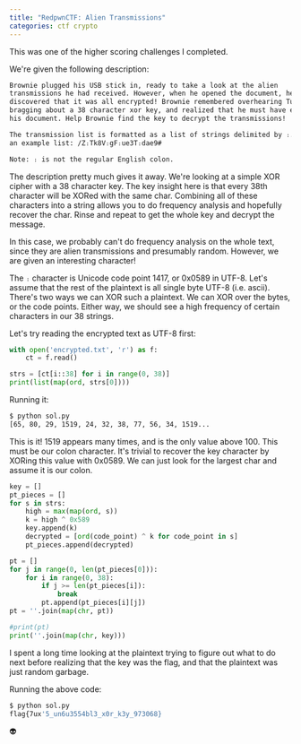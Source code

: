 ```yaml
---
title: "RedpwnCTF: Alien Transmissions"
categories: ctf crypto
---
```


This was one of the higher scoring challenges I completed.

We're given the following description:

```txt
Brownie plugged his USB stick in, ready to take a look at the alien
transmissions he had received. However, when he opened the document, he
discovered that it was all encrypted! Brownie remembered overhearing Tux
bragging about a 38 character xor key, and realized that he must have encrypted
his document. Help Brownie find the key to decrypt the transmissions!

The transmission list is formatted as a list of strings delimited by ։. Here's
an example list: /Z։Tk8V։gF։ue3T։dae9#

Note: ։ is not the regular English colon.
```

The description pretty much gives it away. We're looking at a simple XOR cipher
with a 38 character key. The key insight here is that every 38th character will
be XORed with the same char. Combining all of these characters into a string
allows you to do frequency analysis and hopefully recover the char. Rinse and
repeat to get the whole key and decrypt the message.

In this case, we probably can't do frequency analysis on the whole text, since
they are alien transmissions and presumably random. However, we are given an
interesting character!

The `։` character is Unicode code point 1417, or 0x0589 in UTF-8. Let's assume
that the rest of the plaintext is all single byte UTF-8 (i.e. ascii). There's
two ways we can XOR such a plaintext. We can XOR over the bytes, or the code
points. Either way, we should see a high frequency of certain characters in our
38 strings.

Let's try reading the encrypted text as UTF-8 first:

```python
with open('encrypted.txt', 'r') as f:
    ct = f.read()

strs = [ct[i::38] for i in range(0, 38)]
print(list(map(ord, strs[0])))
```

Running it:

```sh
$ python sol.py
[65, 80, 29, 1519, 24, 32, 38, 77, 56, 34, 1519...
```

This is it! 1519 appears many times, and is the only value above 100. This must
be our colon character. It's trivial to recover the key character by XORing this
value with 0x0589. We can just look for the largest char and assume it is our
colon.

```python
key = []
pt_pieces = []
for s in strs:
    high = max(map(ord, s))
    k = high ^ 0x589
    key.append(k)
    decrypted = [ord(code_point) ^ k for code_point in s]
    pt_pieces.append(decrypted)

pt = []
for j in range(0, len(pt_pieces[0])):
    for i in range(0, 38):
        if j >= len(pt_pieces[i]):
            break
        pt.append(pt_pieces[i][j])
pt = ''.join(map(chr, pt))

#print(pt)
print(''.join(map(chr, key)))
```

I spent a long time looking at the plaintext trying to figure out what to do
next before realizing that the key was the flag, and that the plaintext was just
random garbage.

Running the above code:

```sh
$ python sol.py
flag{7ux'5_un6u3554bl3_x0r_k3y_973068}
```

👽

